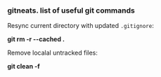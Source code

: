 ### gitneats. list of useful git commands

Resync current directory with updated `.gitignore`:

**git rm -r --cached .**

Remove localal untracked files:

**git clean -f**
